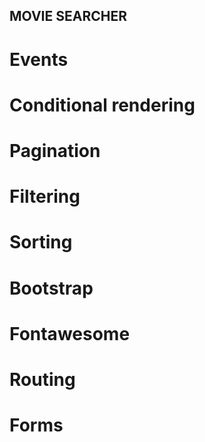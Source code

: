 ## MOVIE SEARCHER

# Events

# Conditional rendering

# Pagination

# Filtering

# Sorting

# Bootstrap

# Fontawesome

# Routing

# Forms
